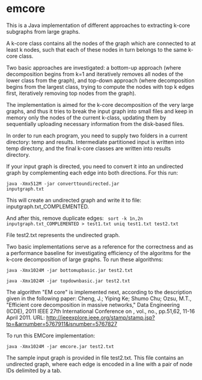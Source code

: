 # emcore

This is a Java implementation of different approaches to extracting k-core subgraphs from large graphs.

A k-core class contains all the nodes of the graph which are connected to at least k nodes, such that each of these nodes in turn belongs to the same k-core class.

Two basic approaches are investigated:
a bottom-up approach (where decomposition begins from k=1 and iteratively removes all nodes of the lower class from the graph), and top-down approach (where decomposition begins from the largest class, trying to compute the nodes with top k edges first, iteratively removing top nodes from the graph).

The implementation is aimed for the k-core decomposition of the very large graphs, and thus it tries to break the input graph into small files and keep in memory only the nodes of the current k-class, updating them by sequentially uploading necessary information from the disk-based files.

In order to run each program, you need to supply two folders in a current directory: temp and results.
Intermediate partitioned input is written into temp directory, and the final k-core classes are written into results directory.

If your input graph is directed, you need to convert it into an undirected graph by complementing each edge into both directions. For this run:

<code>java -Xmx512M -jar converttoundirected.jar inputgraph.txt</code>

This will create an undirected graph and write it to file: inputgraph.txt_COMPLEMENTED.

And after this, remove duplicate edges: 
<code>
sort -k 1n,2n inputgraph.txt_COMPLEMENTED > test1.txt
uniq test1.txt test2.txt
</code>

File test2.txt represents the undirected graph.

Two basic implementations serve as a reference for the correctness and as a performance baseline for investigating efficiency of the algoritms for the k-core decomposition of large graphs. To run these algorithms:

<code>java -Xmx1024M -jar bottomupbasic.jar test2.txt</code>

<code>java -Xmx1024M -jar topdownbasic.jar test2.txt</code>

The algorithm "EM core" is implemented next, according to the description given in the following paper:
Cheng, J.; Yiping Ke; Shumo Chu; Ozsu, M.T., "Efficient core decomposition in massive networks," Data Engineering (ICDE), 2011 IEEE 27th International Conference on , vol., no., pp.51,62, 11-16 April 2011. 
URL: http://ieeexplore.ieee.org/stamp/stamp.jsp?tp=&arnumber=5767911&isnumber=5767827

To run this EMCore implementation:

<code>java -Xmx1024M -jar emcore.jar test2.txt</code>

The sample input graph is provided in file test2.txt. This file contains an undirected graph, where each edge is encoded in a line with a pair of node IDs delimited by a tab.


